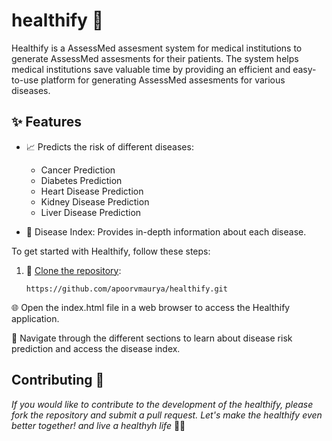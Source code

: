 # healthify :hospital:

Healthify is a AssessMed assesment system for medical institutions to generate AssessMed assesments for their patients. The system helps medical institutions save valuable time by providing an efficient and easy-to-use platform for generating AssessMed assesments for various diseases.

## :sparkles: Features

- :chart_with_upwards_trend: Predicts the risk of different diseases:
  - Cancer Prediction
  - Diabetes Prediction
  - Heart Disease Prediction
  - Kidney Disease Prediction
  - Liver Disease Prediction

- :book: Disease Index: Provides in-depth information about each disease.

To get started with Healthify, follow these steps:

1. :open_file_folder: [Clone the repository](https://apoorvmaurya.github.io/healthify/):

   ```shell
   https://github.com/apoorvmaurya/healthify.git
:globe_with_meridians: Open the index.html file in a web browser to access the Healthify application.

:compass: Navigate through the different sections to learn about disease risk prediction and access the disease index.
   

## Contributing 🤝

_*If you would like to contribute to the development of the healthify, please fork the repository and submit a pull request. Let's make the healthify even better together! and live a healthyh life*_ 🌟🎉
